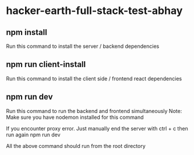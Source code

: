 # hacker-earth-full-stack-test-abhay

## npm install
Run this command to install the server / backend dependencies

## npm run client-install
Run this command to install the client side / frontend react dependencies

## npm run dev
Run this command to run the backend and frontend simultaneously
Note: Make sure you have nodemon installed for this command


If you encounter proxy error. Just manually end the server with ctrl + c then run again npm run dev


All the above command should run from the root directory